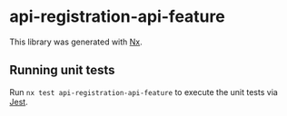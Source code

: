 # api-registration-api-feature

This library was generated with [Nx](https://nx.dev).

## Running unit tests

Run `nx test api-registration-api-feature` to execute the unit tests via [Jest](https://jestjs.io).
